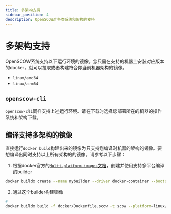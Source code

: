 ```yaml
---
title: 多架构支持
sidebar_position: 4
description: OpenSCOW对各类系统和架构的支持
---
```


# 多架构支持

OpenSCOW系统支持以下运行环境的镜像。您只需在支持的机器上安装对应版本的docker，就可以拉取或者构建符合你当前机器架构的镜像。

- `linux/amd64`
- `linux/arm64`

## `openscow-cli`

`openscow-cli`同样支持上述运行环境。请在下载时选择您部署所在的机器的操作系统和架构下载。

## 编译支持多架构的镜像

直接运行`docker build`构建出来的镜像为只支持您编译时机器的架构的镜像。要想编译出同时支持以上所有架构的的镜像，请参考以下步骤：

1. 根据docker官方的[`Multi-platform images`文档](https://docs.docker.com/build/building/multi-platform/)，创建并使用支持多平台编译的builder

```bash
docker buildx create --name mybuilder --driver docker-container --bootstrap --use
```

2. 通过这个builder构建镜像

```bash
# 
docker buildx build -f docker/Dockerfile.scow -t scow --platform=linux/arm64,linux/cmd64 .
```

